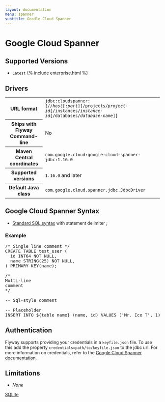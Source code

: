 ```yaml
---
layout: documentation
menu: spanner
subtitle: Goodle Cloud Spanner
---
```

# Google Cloud Spanner

## Supported Versions

- `Latest` {% include enterprise.html %}

## Drivers

<table class="table">
<tr>
<th>URL format</th>
<td><code>jdbc:cloudspanner:[//<i>host</i>[:<i>port</i>]]/projects/<i>project-id</i>[/instances/<i>instance-id</i>[/databases/<i>database-name</i>]]
</code></td>
</tr>
<tr>
<th>Ships with Flyway Command-line</th>
<td>No</td>
</tr>
<tr>
<th>Maven Central coordinates</th>
<td><code>com.google.cloud:google-cloud-spanner-jdbc:1.16.0</code></td>
</tr>
<tr>
<th>Supported versions</th>
<td><code>1.16.0</code> and later</td>
</tr>
<tr>
<th>Default Java class</th>
<td><code>com.google.cloud.spanner.jdbc.JdbcDriver</code></td>
</tr>
</table>

## Google Cloud Spanner Syntax

- [Standard SQL syntax](/documentation/migrations#syntax) with statement delimiter **;**

### Example

<pre class="prettyprint">/* Single line comment */
CREATE TABLE test_user (
  id INT64 NOT NULL,
  name STRING(25) NOT NULL,
) PRIMARY KEY(name);

/*
Multi-line
comment
*/

-- Sql-style comment

-- Placeholder
INSERT INTO ${table_name} (name, id) VALUES ('Mr. Ice T', 1);
</pre>

## Authentication

Flyway supports providing your credentials in a `keyfile.json` file. To use this add the property `credentials=path/to/keyfile.json` to the jdbc url. For more information on credentials, refer to the [Google Cloud Spanner documentation](https://googleapis.dev/ruby/google-cloud-spanner/v1.12.0/file.AUTHENTICATION.html).

## Limitations

- *None*

<p class="next-steps">
    <a class="btn btn-primary" href="/documentation/database/sqlite">SQLite <i class="fa fa-arrow-right"></i></a>
</p>